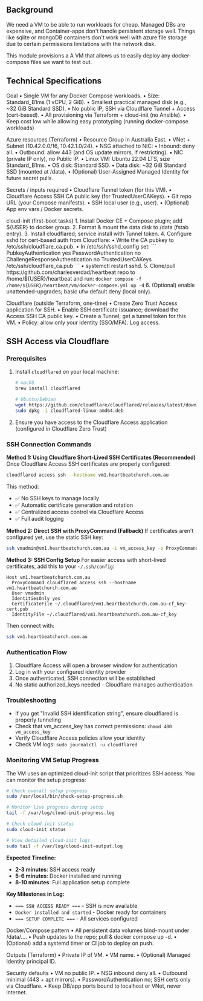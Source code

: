 ## Background

We need a VM to be able to run workloads for cheap.
Managed DBs are expensive, and Container-apps don't handle persistent storage well. Things like sqlite or mongoDB containers don't work well with azure file storage due to certain permissions limitations with the network disk.

This module provisions a A VM that allows us to easily deploy any docker-compose files we want to test out.


## Technical Specifications

Goal
	•	Single VM for any Docker Compose workloads.
	•	Size: Standard_B1ms (1 vCPU, 2 GiB).
	•	Smallest practical managed disk (e.g., ~32 GiB Standard SSD).
	•	No public IP; SSH via Cloudflare Tunnel + Access (cert-based).
	•	All provisioning via Terraform + cloud-init (no Ansible).
	•	Keep cost low while allowing easy prototyping (running docker-compose workloads)


Azure resources (Terraform)
	•	Resource Group in Australia East.
	•	VNet + Subnet (10.42.0.0/16, 10.42.1.0/24).
	•	NSG attached to NIC:
	•	Inbound: deny all.
	•	Outbound: allow 443 (and OS update mirrors, if restricting).
	•	NIC (private IP only), no Public IP.
	•	Linux VM: Ubuntu 22.04 LTS, size Standard_B1ms.
	•	OS disk: Standard SSD.
	•	Data disk: ~32 GiB Standard SSD (mounted at /data).
	•	(Optional) User-Assigned Managed Identity for future secret pulls.

Secrets / inputs required
	•	Cloudflare Tunnel token (for this VM).
	•	Cloudflare Access SSH CA public key (for TrustedUserCAKeys).
	•	Git repo URL (your Compose manifests).
	•	SSH local user (e.g., user).
	•	(Optional) App env vars / Docker secrets.

cloud-init (first-boot tasks)
	1.	Install Docker CE + Compose plugin; add ${USER} to docker group.
	2.	Format & mount the data disk to /data (fstab entry).
	3.	Install cloudflared; service install with Tunnel token.
	4.	Configure sshd for cert-based auth from Cloudflare:
		•	Write the CA pubkey to /etc/ssh/cloudflare_ca.pub.
		•	In /etc/ssh/sshd_config set:
			```
			PubkeyAuthentication yes
			PasswordAuthentication no
			ChallengeResponseAuthentication no
			TrustedUserCAKeys /etc/ssh/cloudflare_ca.pub
			```
		•	systemctl restart sshd.
	5.	Clone/pull https://github.com/charlesverdad/heartbeat repo to /home/${USER}/heartbeat and run:
		```
		docker compose -f /home/${USER}/heartbeat/vm/docker-compose.yml up -d
		```
	6.	(Optional) enable unattended-upgrades; basic ufw default deny (local only).

Cloudflare (outside Terraform, one-time)
	•	Create Zero Trust Access application for SSH.
	•	Enable SSH certificate issuance; download the Access SSH CA public key.
	•	Create a Tunnel; get a tunnel token for this VM.
	•	Policy: allow only your identity (SSO/MFA). Log access.

## SSH Access via Cloudflare

### Prerequisites
1. Install `cloudflared` on your local machine:
   ```bash
   # macOS
   brew install cloudflared
   
   # Ubuntu/Debian
   wget https://github.com/cloudflare/cloudflared/releases/latest/download/cloudflared-linux-amd64.deb
   sudo dpkg -i cloudflared-linux-amd64.deb
   ```

2. Ensure you have access to the Cloudflare Access application (configured in Cloudflare Zero Trust)

### SSH Connection Commands

**Method 1: Using Cloudflare Short-Lived SSH Certificates (Recommended)**
Once Cloudflare Access SSH certificates are properly configured:
```bash
cloudflared access ssh --hostname vm1.heartbeatchurch.com.au
```

This method:
- ✅ No SSH keys to manage locally
- ✅ Automatic certificate generation and rotation
- ✅ Centralized access control via Cloudflare Access
- ✅ Full audit logging

**Method 2: Direct SSH with ProxyCommand (Fallback)**
If certificates aren't configured yet, use the static SSH key:
```bash
ssh vmadmin@vm1.heartbeatchurch.com.au -i vm_access_key -o ProxyCommand="cloudflared access ssh --hostname vm1.heartbeatchurch.com.au"
```

**Method 3: SSH Config Setup**
For easier access with short-lived certificates, add this to your `~/.ssh/config`:
```
Host vm1.heartbeatchurch.com.au
  ProxyCommand cloudflared access ssh --hostname vm1.heartbeatchurch.com.au
  User vmadmin
  IdentitiesOnly yes
  CertificateFile ~/.cloudflared/vm1.heartbeatchurch.com.au-cf_key-cert.pub
  IdentityFile ~/.cloudflared/vm1.heartbeatchurch.com.au-cf_key
```

Then connect with:
```bash
ssh vm1.heartbeatchurch.com.au
```

### Authentication Flow
1. Cloudflare Access will open a browser window for authentication
2. Log in with your configured identity provider
3. Once authenticated, SSH connection will be established
4. No static authorized_keys needed - Cloudflare manages authentication

### Troubleshooting
- If you get "Invalid SSH identification string", ensure cloudflared is properly tunneling
- Check that vm_access_key has correct permissions: `chmod 400 vm_access_key`
- Verify Cloudflare Access policies allow your identity
- Check VM logs: `sudo journalctl -u cloudflared`

### Monitoring VM Setup Progress

The VM uses an optimized cloud-init script that prioritizes SSH access. You can monitor the setup progress:

```bash
# Check overall setup progress
sudo /usr/local/bin/check-setup-progress.sh

# Monitor live progress during setup
tail -f /var/log/cloud-init-progress.log

# Check cloud-init status
sudo cloud-init status

# View detailed cloud-init logs
sudo tail -f /var/log/cloud-init-output.log
```

**Expected Timeline:**
- **2-3 minutes**: SSH access ready
- **5-6 minutes**: Docker installed and running
- **8-10 minutes**: Full application setup complete

**Key Milestones in Log:**
- `=== SSH ACCESS READY ===` - SSH is now available
- `Docker installed and started` - Docker ready for containers
- `=== SETUP COMPLETE ===` - All services configured

Docker/Compose pattern
	•	All persistent data volumes bind-mount under /data/....
	•	Push updates to the repo; pull & docker compose up -d.
	•	(Optional) add a systemd timer or CI job to deploy on push.

Outputs (Terraform)
	•	Private IP of VM.
	•	VM name.
	•	(Optional) Managed Identity principal ID.

Security defaults
	•	VM no public IP.
	•	NSG inbound deny all.
	•	Outbound minimal (443 + apt mirrors).
	•	PasswordAuthentication no; SSH certs only via Cloudflare.
	•	Keep DB/app ports bound to localhost or VNet, never internet.
